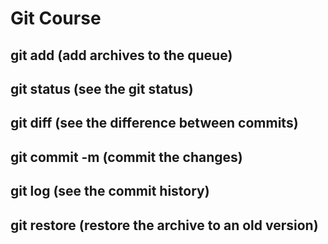 # Git Course

## git add <archive> (add archives to the queue)
## git status (see the git status)
## git diff (see the difference between commits)
## git commit -m <message> (commit the changes)
## git log (see the commit history)
## git restore (restore the archive to an old version)
